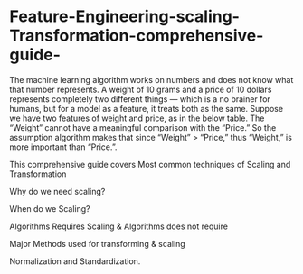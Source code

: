 # Feature-Engineering-scaling-Transformation-comprehensive-guide-
The machine learning algorithm works on numbers and does not know what that number represents. A weight of 10 grams and a price of 10 dollars represents completely two different things — which is a no brainer for humans, but for a model as a feature, it treats both as the same. Suppose we have two features of weight and price, as in the below table. The “Weight” cannot have a meaningful comparison with the “Price.” So the assumption algorithm makes that since “Weight” > “Price,” thus “Weight,” is more important than “Price.”.

This comprehensive guide covers Most common techniques of Scaling and Transformation

Why do we need scaling?

When do we Scaling?

Algorithms Requires Scaling & Algorithms does not require

Major Methods used for transforming & scaling

Normalization and Standardization.
